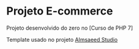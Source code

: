 # Projeto E-commerce

Projeto desenvolvido do zero no [Curso de PHP 7]

Template usado no projeto [Almsaeed Studio](https://almsaeedstudio.com)
